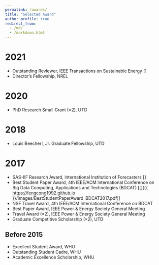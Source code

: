 ```yaml
---
permalink: /awards/
title: "Selected Award"
author_profile: true
redirect_from: 
  - /md/
  - /markdown.html
---
```


2021
======
* Outstanding Reviewer, IEEE Transactions on Sustainable Energy [<a href="https://www.ieee-pes.org/images/files/SE_Outstanding_reviewers_2020.pdf"><i class='fas fa-link'></i></a>]
* Director’s Fellowship, NREL

2020
======
* PhD Research Small Grant (×2), UTD

2018
======
* Louis Beecherl, Jr. Graduate Fellowship, UTD

2017
======
* SAS-IIF Research Award, International Institution of Forecasters [<a href="https://forecasters.org/programs/research-awards/iif-sas/"><i class='fas fa-link'></i></a>]
* Best Student Paper Award, 4th IEEE/ACM International Conference on Big Data Computing, Applications and Technologies (BDCAT) [[<i class='fas fa-file-pdf'></i>]({{ https://fengcong1992.github.io }}/images/BestStudentPaperAward_BDCAT2017.pdf)]
* NSF Travel Award, 4th IEEE/ACM International Conference on BDCAT
* Best Paper Award, IEEE Power & Energy Society General Meeting
* Travel Award (×2), IEEE Power & Energy Society General Meeting
* Graduate Competitive Scholarship (×2), UTD

Before 2015
------
* Excellent Student Award, WHU
* Outstanding Student Cadre, WHU
* Academic Excellence Scholarship, WHU

